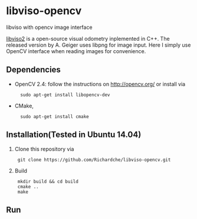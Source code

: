 # libviso-opencv
libviso with opencv image interface

[libviso2](http://www.cvlibs.net/software/libviso/) is a open-source visual odometry inplemented in C++. The released version by A. Geiger uses libpng for image input. Here I simply use OpenCV interface when reading images for convenience.

## Dependencies
* OpenCV 2.4: follow the instructions on http://opencv.org/ or install 
  via 

        sudo apt-get install libopencv-dev
  
* CMake,

        sudo apt-get install cmake
        
        
## Installation(Tested in Ubuntu 14.04)
1. Clone this repository via 

        git clone https://github.com/Richardche/libviso-opencv.git

2. Build

        mkdir build && cd build
        cmake ..
        make
      
## Run
